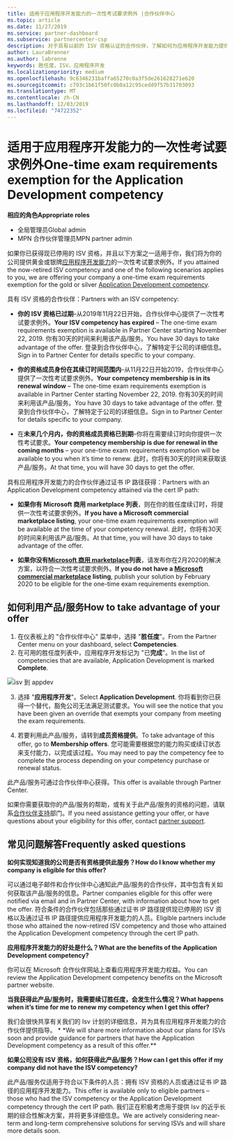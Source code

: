 ```yaml
---
title: 适用于应用程序开发能力的一次性考试要求例外 |合作伙伴中心
ms.topic: article
ms.date: 11/27/2019
ms.service: partner-dashboard
ms.subservice: partnercenter-csp
description: 对于具有以前的 ISV 资格认证的合作伙伴，了解如何为应用程序开发能力提供一次性考试需求豁免
author: LauraBrenner
ms.author: labrenne
keywords: 胜任度，ISV，应用程序开发
ms.localizationpriority: medium
ms.openlocfilehash: 9c6346231baffa65270c0a3f5de261628271e620
ms.sourcegitcommit: c793c1b61f50fc0b0a12c95cedd9f57b31703093
ms.translationtype: MT
ms.contentlocale: zh-CN
ms.lasthandoff: 12/03/2019
ms.locfileid: "74722352"
---
```

# <a name="one-time-exam-requirements-exemption-for-the-application-development-competency"></a><span data-ttu-id="b75b2-104">适用于应用程序开发能力的一次性考试要求例外</span><span class="sxs-lookup"><span data-stu-id="b75b2-104">One-time exam requirements exemption for the Application Development competency</span></span>

<span data-ttu-id="b75b2-105">**相应的角色**</span><span class="sxs-lookup"><span data-stu-id="b75b2-105">**Appropriate roles**</span></span>

- <span data-ttu-id="b75b2-106">全局管理员</span><span class="sxs-lookup"><span data-stu-id="b75b2-106">Global admin</span></span>
- <span data-ttu-id="b75b2-107">MPN 合作伙伴管理员</span><span class="sxs-lookup"><span data-stu-id="b75b2-107">MPN partner admin</span></span>

<span data-ttu-id="b75b2-108">如果你已获得现已停用的 ISV 资格，并且以下方案之一适用于你，我们将为你的公司提供黄金或银牌[应用程序开发能力](https://partner.microsoft.com/membership/application-development-competency)的一次性考试要求例外。</span><span class="sxs-lookup"><span data-stu-id="b75b2-108">If you attained the now-retired ISV competency and one of the following scenarios applies to you, we are offering your company a one-time exam requirements exemption for the gold or silver [Application Development competency](https://partner.microsoft.com/membership/application-development-competency).</span></span> 

<span data-ttu-id="b75b2-109">具有 ISV 资格的合作伙伴：</span><span class="sxs-lookup"><span data-stu-id="b75b2-109">Partners with an ISV competency:</span></span>

- <span data-ttu-id="b75b2-110">**你的 ISV 资格已过期**–从2019年11月22日开始，合作伙伴中心提供了一次性考试要求例外。</span><span class="sxs-lookup"><span data-stu-id="b75b2-110">**Your ISV competency has expired** – The one-time exam requirements exemption is available in Partner Center starting November 22, 2019.</span></span> <span data-ttu-id="b75b2-111">你有30天的时间来利用该产品/服务。</span><span class="sxs-lookup"><span data-stu-id="b75b2-111">You have 30 days to take advantage of the offer.</span></span> <span data-ttu-id="b75b2-112">登录到合作伙伴中心，了解特定于公司的详细信息。</span><span class="sxs-lookup"><span data-stu-id="b75b2-112">Sign in to Partner Center for details specific to your company.</span></span>

- <span data-ttu-id="b75b2-113">**你的资格成员身份在其续订时间范围内**–从11月22日开始2019，合作伙伴中心提供了一次性考试要求例外。</span><span class="sxs-lookup"><span data-stu-id="b75b2-113">**Your competency membership is in its renewal window** – The one-time exam requirements exemption is available in Partner Center starting November 22, 2019.</span></span> <span data-ttu-id="b75b2-114">你有30天的时间来利用该产品/服务。</span><span class="sxs-lookup"><span data-stu-id="b75b2-114">You have 30 days to take advantage of the offer.</span></span> <span data-ttu-id="b75b2-115">登录到合作伙伴中心，了解特定于公司的详细信息。</span><span class="sxs-lookup"><span data-stu-id="b75b2-115">Sign in to Partner Center for details specific to your company.</span></span>

- <span data-ttu-id="b75b2-116">在**未来几个月内，你的资格成员资格已到期**–你将在需要续订时向你提供一次性考试要求。</span><span class="sxs-lookup"><span data-stu-id="b75b2-116">**Your competency membership is due for renewal in the coming months** – your one-time exam requirements exemption will be available to you when it’s time to renew.</span></span> <span data-ttu-id="b75b2-117">此时，你将有30天的时间来获取该产品/服务。</span><span class="sxs-lookup"><span data-stu-id="b75b2-117">At that time, you will have 30 days to get the offer.</span></span>

<span data-ttu-id="b75b2-118">具有应用程序开发能力的合作伙伴通过证书 IP 路径获得：</span><span class="sxs-lookup"><span data-stu-id="b75b2-118">Partners with an Application Development competency attained via the cert IP path:</span></span>

- <span data-ttu-id="b75b2-119">**如果你有 Microsoft 商用 marketplace 列表**，则在你的胜任度续订时，将提供一次性考试要求例外。</span><span class="sxs-lookup"><span data-stu-id="b75b2-119">**If you have a Microsoft commercial marketplace listing**, your one-time exam requirements exemption will be available at the time of your competency renewal.</span></span> <span data-ttu-id="b75b2-120">此时，你将有30天的时间来利用该产品/服务。</span><span class="sxs-lookup"><span data-stu-id="b75b2-120">At that time, you will have 30 days to take advantage of the offer.</span></span>

- <span data-ttu-id="b75b2-121">**如果你没有[Microsoft 商用 marketplace](https://azure.microsoft.com/overview/commercial-marketplace/)列表**，请发布你在2月2020的解决方案，以符合一次性考试要求例外。</span><span class="sxs-lookup"><span data-stu-id="b75b2-121">**If you do not have a [Microsoft commercial marketplace](https://azure.microsoft.com/overview/commercial-marketplace/) listing**, publish your solution by February 2020 to be eligible for the one-time exam requirements exemption.</span></span>

## <a name="how-to-take-advantage-of-your-offer"></a><span data-ttu-id="b75b2-122">如何利用产品/服务</span><span class="sxs-lookup"><span data-stu-id="b75b2-122">How to take advantage of your offer</span></span>

1. <span data-ttu-id="b75b2-123">在仪表板上的 "合作伙伴中心" 菜单中，选择 "**胜任度**"。</span><span class="sxs-lookup"><span data-stu-id="b75b2-123">From the Partner Center menu on your dashboard, select **Competencies**.</span></span>
2. <span data-ttu-id="b75b2-124">在可用的胜任度列表中，应用程序开发标记为 "已**完成**"。</span><span class="sxs-lookup"><span data-stu-id="b75b2-124">In the list of competencies that are available, Application Development is marked **Complete**.</span></span>

![isv 到 appdev](images/appdev.png)

3. <span data-ttu-id="b75b2-126">选择 "**应用程序开发**"。</span><span class="sxs-lookup"><span data-stu-id="b75b2-126">Select **Application Development**.</span></span> <span data-ttu-id="b75b2-127">你将看到你已获得一个替代，豁免公司无法满足测试要求。</span><span class="sxs-lookup"><span data-stu-id="b75b2-127">You will see the notice that you have been given an override that exempts your company from meeting the exam requirements.</span></span> 

4. <span data-ttu-id="b75b2-128">若要利用此产品/服务，请转到**成员资格提供**。</span><span class="sxs-lookup"><span data-stu-id="b75b2-128">To take advantage of this offer, go to **Membership offers**.</span></span> <span data-ttu-id="b75b2-129">您可能需要根据您的能力购买或续订状态来支付能力，以完成该过程。</span><span class="sxs-lookup"><span data-stu-id="b75b2-129">You may need to pay the competency fee to complete the process depending on your competency purchase or renewal status.</span></span> 

<span data-ttu-id="b75b2-130">此产品/服务可通过合作伙伴中心获得。</span><span class="sxs-lookup"><span data-stu-id="b75b2-130">This offer is available through Partner Center.</span></span>

<span data-ttu-id="b75b2-131">如果你需要获取你的产品/服务的帮助，或有关于此产品/服务的资格的问题，请联系[合作伙伴支持](https://partner.microsoft.com/Support)部门。</span><span class="sxs-lookup"><span data-stu-id="b75b2-131">If you need assistance getting your offer, or have questions about your eligibility for this offer, contact [partner support](https://partner.microsoft.com/Support).</span></span> 

## <a name="frequently-asked-questions"></a><span data-ttu-id="b75b2-132">常见问题解答</span><span class="sxs-lookup"><span data-stu-id="b75b2-132">Frequently asked questions</span></span>

<span data-ttu-id="b75b2-133">**如何实现知道我的公司是否有资格提供此服务？**</span><span class="sxs-lookup"><span data-stu-id="b75b2-133">**How do I know whether my company is eligible for this offer?**</span></span>

<span data-ttu-id="b75b2-134">可以通过电子邮件和合作伙伴中心通知此产品/服务的合作伙伴，其中包含有关如何获取该产品/服务的信息。</span><span class="sxs-lookup"><span data-stu-id="b75b2-134">Partner companies eligible for this offer were notified via email and in Partner Center, with information about how to get the offer.</span></span> <span data-ttu-id="b75b2-135">符合条件的合作伙伴包括那些通过证书 IP 路径提供现已停用的 ISV 资格以及通过证书 IP 路径提供应用程序开发能力的人员。</span><span class="sxs-lookup"><span data-stu-id="b75b2-135">Eligible partners include those who attained the now-retired ISV competency and those who attained the Application Development competency through the cert IP path.</span></span> 

<span data-ttu-id="b75b2-136">**应用程序开发能力的好处是什么？**</span><span class="sxs-lookup"><span data-stu-id="b75b2-136">**What are the benefits of the Application Development competency?**</span></span>

<span data-ttu-id="b75b2-137">你可以在 Microsoft 合作伙伴网站上查看应用程序开发能力权益。</span><span class="sxs-lookup"><span data-stu-id="b75b2-137">You can review the Application Development competency benefits on the Microsoft partner website.</span></span> 

<span data-ttu-id="b75b2-138">**当我获得此产品/服务时，我需要续订胜任度，会发生什么情况？**</span><span class="sxs-lookup"><span data-stu-id="b75b2-138">**What happens when it’s time for me to renew my competency when I get this offer?**</span></span> 

<span data-ttu-id="b75b2-139">我们会很快共享有关我们的 Isv 计划的详细信息，并为具有应用程序开发能力的合作伙伴提供指导。 \* \*</span><span class="sxs-lookup"><span data-stu-id="b75b2-139">We will share more information about our plans for ISVs soon and provide guidance for partners that have the Application Development competency as a result of this offer.\*\*</span></span>  

<span data-ttu-id="b75b2-140">**如果公司没有 ISV 资格，如何获得此产品/服务？**</span><span class="sxs-lookup"><span data-stu-id="b75b2-140">**How can I get this offer if my company did not have the ISV competency?**</span></span>

<span data-ttu-id="b75b2-141">此产品/服务仅适用于符合以下条件的人员：拥有 ISV 资格的人员或通过证书 IP 路径的应用程序开发能力。</span><span class="sxs-lookup"><span data-stu-id="b75b2-141">This offer is available only to eligible partners – those who had the ISV competency or the Application Development competency through the cert IP path.</span></span> <span data-ttu-id="b75b2-142">我们正在积极考虑用于提供 Isv 的近乎长期的综合性解决方案，并将更多详细信息。</span><span class="sxs-lookup"><span data-stu-id="b75b2-142">We are actively considering near-term and long-term comprehensive solutions for serving ISVs and will share more details soon.</span></span> 


